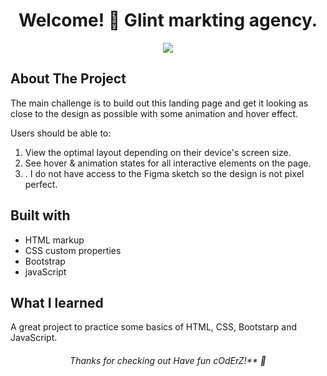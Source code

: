 <h1 align="center">
 Welcome! 👋 Glint markting agency. 
</h1>

<p align="center">
 <img src="./design/desktop-preview.jpg"/>
</p>

## About The Project
The main challenge is to build out this landing page and get it looking as close to the design as possible with some animation and hover effect.

Users should be able to:

1. View the optimal layout depending on their device's screen size.
2. See hover & animation states for all interactive elements on the page.
3. . I do not have access to the Figma sketch so the design is not pixel perfect.

## Built with
 * HTML markup
 * CSS custom properties
 * Bootstrap
 * javaScript

 
## What I learned
A great project to practice some basics of HTML, CSS, Bootstarp and JavaScript.

<h6 align="center">
 Thanks for checking out Have fun cOdErZ!** 🚀
</h6>
